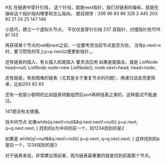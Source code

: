 #五.在链表中穿针引线，
这个针线，就是next指针，我们对链表的操纵，就是在操纵这个指针指向哪里和怎么指向。
题目顺序：206  96 83 86 328 2 445  203 82 21
24 25 147 148

小技巧，建立一个虚拟头节点。
不仅仅是穿针引线 237
双指针，对撞指针技巧19 61 143

再获得某个节点的val和next之前，一定要考虑当前节点是否为空。
当有p.next=x时。要习惯性的写上p=p.next以便更新指针，。

还有链表的插入，有头插入和尾插入 要灵活应用
如果是尾插汝，就是
ListNode head=null;
ListNode node=new ListNode();
node.next=head;
head=node;


还有就是，有些困难的链表（尤其是关于重复节点的问题），用递归法反而更简单，比如203 82 83

还有一些耍小聪明的比如链表转数组然后sort再转链表之类的，这种面试不能通过。


147题没有太搞懂。

找中间节点
如果while(q.next!=null&&q.next.next!=null){
              p=p.next;
              q=q.next.next;
          }
          找到的p为中间的前一个，如1234找到的是2
          
          
 如果是
 while(q!=null&&q.next!=null){
               p=p.next;
               q=q.next.next;
           }
           这样找到的p是后一个，1234找到的是3
           
           
  对于链表来说，非常建议用前者，因为链表最重要的就是找到前面那个节点。